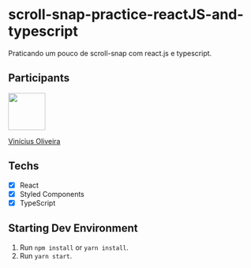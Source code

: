 # scroll-snap-practice-reactJS-and-typescript

Praticando um pouco de scroll-snap com react.js e typescript.

## Participants

[<img src="https://avatars.githubusercontent.com/u/52759918?v=4" width="75px;"/>](https://github.com/vinnivso)

[Vinícius Oliveira](https://github.com/vinnivso)

## Techs

- [x] React
- [x] Styled Components
- [x] TypeScript

## Starting Dev Environment

1. Run `npm install` or `yarn install`.<br />
2. Run `yarn start`.<br />
